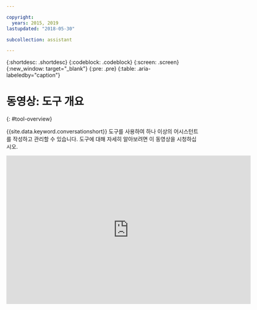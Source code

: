 ```yaml
---

copyright:
  years: 2015, 2019
lastupdated: "2018-05-30"

subcollection: assistant

---
```


{:shortdesc: .shortdesc}
{:codeblock: .codeblock}
{:screen: .screen}
{:new_window: target="_blank"}
{:pre: .pre}
{:table: .aria-labeledby="caption"}

# 동영상: 도구 개요
{: #tool-overview}

{{site.data.keyword.conversationshort}} 도구를 사용하여 하나 이상의 어시스턴트를 작성하고 관리할 수 있습니다. 도구에 대해 자세히 알아보려면 이 동영상을 시청하십시오.

<p>
  <div class="embed-responsive embed-responsive-16by9">
    <iframe class="embed-responsive-item" id="youtubeplayer" title="Watson Assistant 도구 개요" type="text/html" width="640" height="390" src="https://www.youtube.com/embed/h-u-5f8fZtc?rel=0" frameborder="0" webkitallowfullscreen mozallowfullscreen allowfullscreen> </iframe>
  </div>
</p>

